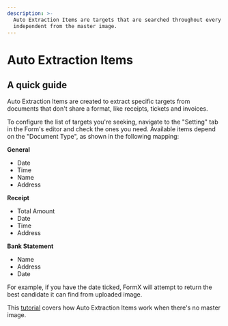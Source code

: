 ```yaml
---
description: >-
  Auto Extraction Items are targets that are searched throughout every document,
  independent from the master image.
---
```


# Auto Extraction Items

## A quick guide

Auto Extraction Items are created to extract specific targets from documents that don't share a format, like receipts, tickets and invoices. 

To configure the list of targets you're seeking, navigate to the "Setting" tab in the Form's editor and check the ones you need. Available items depend on the "Document Type", as shown in the following mapping:

**General**

* Date
* Time
* Name
* Address

**Receipt**

* Total Amount
* Date
* Time
* Address

**Bank Statement**

* Name
* Address
* Date

For example, if you have the date ticked, FormX will attempt to return the best candidate it can find from uploaded image.

This [tutorial](../get-started/set-up-a-form-without-master-image.md) covers how Auto Extraction Items work when there's no master image.

